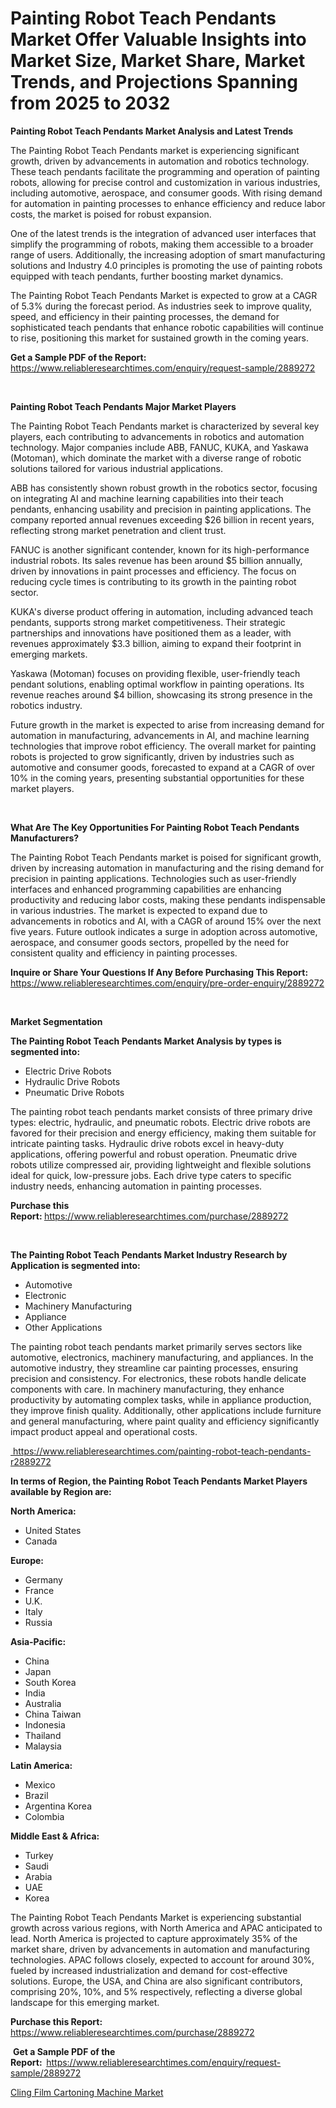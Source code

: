 <p><h1>Painting Robot Teach Pendants Market Offer Valuable Insights into Market Size, Market Share, Market Trends, and Projections Spanning from 2025 to 2032</h1></p><p><strong>Painting Robot Teach Pendants Market Analysis and Latest Trends</strong></p>
<p><p>The Painting Robot Teach Pendants market is experiencing significant growth, driven by advancements in automation and robotics technology. These teach pendants facilitate the programming and operation of painting robots, allowing for precise control and customization in various industries, including automotive, aerospace, and consumer goods. With rising demand for automation in painting processes to enhance efficiency and reduce labor costs, the market is poised for robust expansion.</p><p>One of the latest trends is the integration of advanced user interfaces that simplify the programming of robots, making them accessible to a broader range of users. Additionally, the increasing adoption of smart manufacturing solutions and Industry 4.0 principles is promoting the use of painting robots equipped with teach pendants, further boosting market dynamics.</p><p>The Painting Robot Teach Pendants Market is expected to grow at a CAGR of 5.3% during the forecast period. As industries seek to improve quality, speed, and efficiency in their painting processes, the demand for sophisticated teach pendants that enhance robotic capabilities will continue to rise, positioning this market for sustained growth in the coming years.</p></p>
<p><strong>Get a Sample PDF of the Report:&nbsp;</strong> <a href="https://www.reliableresearchtimes.com/enquiry/request-sample/2889272?utm_campaign=3520&utm_medium=2&utm_source=Github&utm_content=ia&utm_term=14032025&utm_id=painting-robot-teach-pendants">https://www.reliableresearchtimes.com/enquiry/request-sample/2889272</a></p>
<p>&nbsp;</p>
<p><strong>Painting Robot Teach Pendants Major Market Players</strong></p>
<p><p>The Painting Robot Teach Pendants market is characterized by several key players, each contributing to advancements in robotics and automation technology. Major companies include ABB, FANUC, KUKA, and Yaskawa (Motoman), which dominate the market with a diverse range of robotic solutions tailored for various industrial applications. </p><p>ABB has consistently shown robust growth in the robotics sector, focusing on integrating AI and machine learning capabilities into their teach pendants, enhancing usability and precision in painting applications. The company reported annual revenues exceeding $26 billion in recent years, reflecting strong market penetration and client trust.</p><p>FANUC is another significant contender, known for its high-performance industrial robots. Its sales revenue has been around $5 billion annually, driven by innovations in paint processes and efficiency. The focus on reducing cycle times is contributing to its growth in the painting robot sector.</p><p>KUKA's diverse product offering in automation, including advanced teach pendants, supports strong market competitiveness. Their strategic partnerships and innovations have positioned them as a leader, with revenues approximately $3.3 billion, aiming to expand their footprint in emerging markets.</p><p>Yaskawa (Motoman) focuses on providing flexible, user-friendly teach pendant solutions, enabling optimal workflow in painting operations. Its revenue reaches around $4 billion, showcasing its strong presence in the robotics industry.</p><p>Future growth in the market is expected to arise from increasing demand for automation in manufacturing, advancements in AI, and machine learning technologies that improve robot efficiency. The overall market for painting robots is projected to grow significantly, driven by industries such as automotive and consumer goods, forecasted to expand at a CAGR of over 10% in the coming years, presenting substantial opportunities for these market players.</p></p>
<p>&nbsp;</p>
<p><strong>What Are The Key Opportunities For Painting Robot Teach Pendants Manufacturers?</strong></p>
<p><p>The Painting Robot Teach Pendants market is poised for significant growth, driven by increasing automation in manufacturing and the rising demand for precision in painting applications. Technologies such as user-friendly interfaces and enhanced programming capabilities are enhancing productivity and reducing labor costs, making these pendants indispensable in various industries. The market is expected to expand due to advancements in robotics and AI, with a CAGR of around 15% over the next five years. Future outlook indicates a surge in adoption across automotive, aerospace, and consumer goods sectors, propelled by the need for consistent quality and efficiency in painting processes.</p></p>
<p><strong>Inquire or Share Your Questions If Any Before Purchasing This Report:</strong> <a href="https://www.reliableresearchtimes.com/enquiry/pre-order-enquiry/2889272?utm_campaign=3520&utm_medium=2&utm_source=Github&utm_content=ia&utm_term=14032025&utm_id=painting-robot-teach-pendants">https://www.reliableresearchtimes.com/enquiry/pre-order-enquiry/2889272</a></p>
<p>&nbsp;</p>
<p><strong>Market Segmentation</strong></p>
<p><strong>The Painting Robot Teach Pendants Market Analysis by types is segmented into:</strong></p>
<p><ul><li>Electric Drive Robots</li><li>Hydraulic Drive Robots</li><li>Pneumatic Drive Robots</li></ul></p>
<p><p>The painting robot teach pendants market consists of three primary drive types: electric, hydraulic, and pneumatic robots. Electric drive robots are favored for their precision and energy efficiency, making them suitable for intricate painting tasks. Hydraulic drive robots excel in heavy-duty applications, offering powerful and robust operation. Pneumatic drive robots utilize compressed air, providing lightweight and flexible solutions ideal for quick, low-pressure jobs. Each drive type caters to specific industry needs, enhancing automation in painting processes.</p></p>
<p><strong>Purchase this Report:&nbsp;</strong><a href="https://www.reliableresearchtimes.com/purchase/2889272?utm_campaign=3520&utm_medium=2&utm_source=Github&utm_content=ia&utm_term=14032025&utm_id=painting-robot-teach-pendants">https://www.reliableresearchtimes.com/purchase/2889272</a></p>
<p>&nbsp;</p>
<p><strong>The Painting Robot Teach Pendants Market Industry Research by Application is segmented into:</strong></p>
<p><ul><li>Automotive</li><li>Electronic</li><li>Machinery Manufacturing</li><li>Appliance</li><li>Other Applications</li></ul></p>
<p><p>The painting robot teach pendants market primarily serves sectors like automotive, electronics, machinery manufacturing, and appliances. In the automotive industry, they streamline car painting processes, ensuring precision and consistency. For electronics, these robots handle delicate components with care. In machinery manufacturing, they enhance productivity by automating complex tasks, while in appliance production, they improve finish quality. Additionally, other applications include furniture and general manufacturing, where paint quality and efficiency significantly impact product appeal and operational costs.</p></p>
<p><a href="https://www.reliableresearchtimes.com/painting-robot-teach-pendants-r2889272?utm_campaign=3520&utm_medium=2&utm_source=Github&utm_content=ia&utm_term=14032025&utm_id=painting-robot-teach-pendants">&nbsp;https://www.reliableresearchtimes.com/painting-robot-teach-pendants-r2889272</a></p>
<p><strong>In terms of Region, the Painting Robot Teach Pendants Market Players available by Region are:</strong></p>
<p>
    <p> <strong> North America: </strong>
        <ul>
            <li>United States</li>
            <li>Canada</li>
        </ul>
        </p> 
    <p> <strong> Europe: </strong>
        <ul>
            <li>Germany</li>
            <li>France</li>
            <li>U.K.</li>
            <li>Italy</li>
            <li>Russia</li>
        </ul>
        </p> 
    <p> <strong> Asia-Pacific: </strong>
        <ul>
            <li>China</li>
            <li>Japan</li>
            <li>South Korea</li>
            <li>India</li>
            <li>Australia</li>
            <li>China Taiwan</li>
            <li>Indonesia</li>
            <li>Thailand</li>
            <li>Malaysia</li>
        </ul>
        </p> 
    <p> <strong> Latin America: </strong>
        <ul>
            <li>Mexico</li>
            <li>Brazil</li>
            <li>Argentina Korea</li>
            <li>Colombia</li>
        </ul>
        </p> 
    <p> <strong> Middle East & Africa: </strong>
        <ul>
            <li>Turkey</li>
            <li>Saudi</li>
            <li>Arabia</li>
            <li>UAE</li>
            <li>Korea</li>
        </ul>
    </p>
    </p>
<p><p>The Painting Robot Teach Pendants Market is experiencing substantial growth across various regions, with North America and APAC anticipated to lead. North America is projected to capture approximately 35% of the market share, driven by advancements in automation and manufacturing technologies. APAC follows closely, expected to account for around 30%, fueled by increased industrialization and demand for cost-effective solutions. Europe, the USA, and China are also significant contributors, comprising 20%, 10%, and 5% respectively, reflecting a diverse global landscape for this emerging market.</p></p>
<p><strong>Purchase this Report: </strong><a href="https://www.reliableresearchtimes.com/purchase/2889272?utm_campaign=3520&utm_medium=2&utm_source=Github&utm_content=ia&utm_term=14032025&utm_id=painting-robot-teach-pendants">https://www.reliableresearchtimes.com/purchase/2889272</a></p>
<p>&nbsp;<strong>Get a Sample PDF of the Report:&nbsp;&nbsp;</strong><a href="https://www.reliableresearchtimes.com/enquiry/request-sample/2889272?utm_campaign=3520&utm_medium=2&utm_source=Github&utm_content=ia&utm_term=14032025&utm_id=painting-robot-teach-pendants">https://www.reliableresearchtimes.com/enquiry/request-sample/2889272</a></p>
<p><strong></strong></p>
<p><p><a href="https://github.com/naomaroaoonv/Market-Research-Report-List-1/blob/main/cling-film-cartoning-machine-market.md?utm_campaign=3520&utm_medium=2&utm_source=Github&utm_content=ia&utm_term=14032025&utm_id=painting-robot-teach-pendants">Cling Film Cartoning Machine Market</a></p></p>
